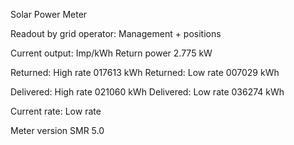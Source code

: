 Solar Power Meter 

Readout by grid operator: Management + positions

Current output: Imp/kWh
Return power 2.775 kW

Returned: High rate 017613 kWh
Returned: Low rate 007029 kWh

Delivered: High rate 021060 kWh
Delivered: Low rate 036274 kWh

Current rate: Low rate

Meter version SMR 5.0

